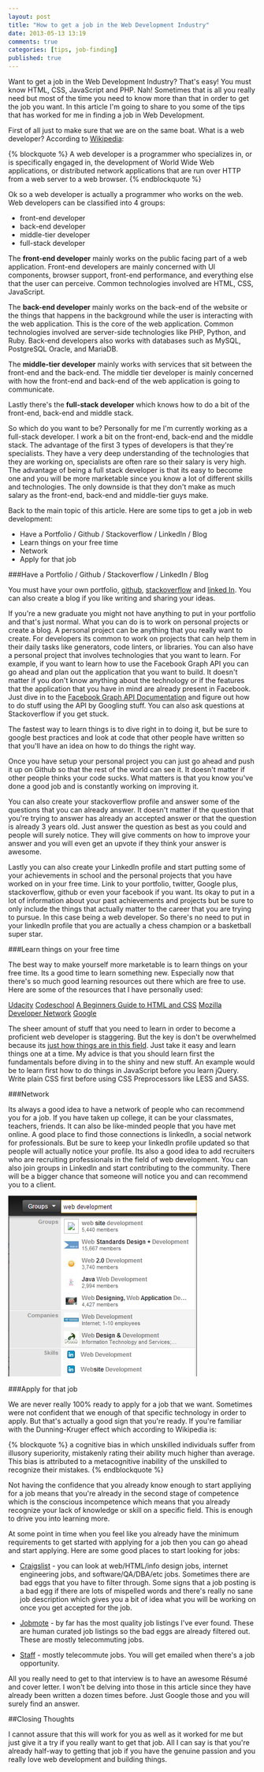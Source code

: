 ```yaml
---
layout: post
title: "How to get a job in the Web Development Industry"
date: 2013-05-13 13:19
comments: true
categories: [tips, job-finding]
published: true
---
```


Want to get a job in the Web Development Industry? That's easy! You must know HTML, CSS, JavaScript and PHP.
Nah! Sometimes that is all you really need but most of the time you need to know more than that in order to get the job you want. In this article I'm going to share to you some of the tips that has worked for me in finding a job in Web Development. 

<!--More-->

First of all just to make sure that we are on the same boat. What is a web developer?
According to [Wikipedia](http://en.wikipedia.org/wiki/Web_developer):

{% blockquote %}
A web developer is a programmer who specializes in, or is specifically engaged in, the development of World Wide Web applications, or distributed network applications that are run over HTTP from a web server to a web browser.
{% endblockquote %}

Ok so a web developer is actually a programmer who works on the web. 
Web developers can be classified into 4 groups:

- front-end developer
- back-end developer
- middle-tier developer
- full-stack developer
	
The **front-end developer** mainly works on the public facing part of a web application. 
Front-end developers are mainly concerned with UI components, browser support, front-end performance, and everything else that the user can perceive. Common technologies involved are HTML, CSS, JavaScript. 

The **back-end developer** mainly works on the back-end of the website or the things that happens in the background while the user is interacting with the web application. This is the core of the web application. Common technologies involved are server-side technologies like PHP, Python, and Ruby. Back-end developers also works with databases such as MySQL, PostgreSQL Oracle, and MariaDB.

The **middle-tier developer** mainly works with services that sit between the front-end and the back-end. The middle tier developer is mainly concerned with how the front-end and back-end of the web application is going to communicate.

Lastly there's the **full-stack developer** which knows how to do a bit of the front-end, back-end and middle stack. 

So which do you want to be? Personally for me I'm currently working as a full-stack developer. I work a bit on the front-end, back-end and the middle stack. The advantage of the first 3 types of developers is that they're specialists. They have a very deep understanding of the technologies that they are working on, specialists are often rare so their salary is very high. The advantage of being a full stack developer is that its easy to become one and you will be more marketable since you know a lot of different skills and technologies. The only downside is that they don't make as much salary as the front-end, back-end and middle-tier guys make.


Back to the main topic of this article. Here are some tips to get a job in web development:

- Have a Portfolio / Github / Stackoverflow / LinkedIn / Blog
- Learn things on your free time
- Network
- Apply for that job


###Have a Portfolio / Github / Stackoverflow / LinkedIn / Blog

You must have your own portfolio, [github](https://github.com), [stackoverflow](http://stackoverflow.com) and [linked In](http://www.linkedin.com/). You can also create a blog if you like writing and sharing your ideas.

If you're a new graduate you might not have anything to put in your portfolio and that's just normal. 
What you can do is to work on personal projects or create a blog. A personal project can be anything that you really want to create. For developers its common to work on projects that can help them in their daily tasks like generators, code linters, or libraries. You can also have a personal project that involves technologies that you want to learn. For example, if you want to learn how to use the Facebook Graph API you can go ahead and plan out the application that you want to build. It doesn't matter if you don't know anything about the technology or if the features that the application that you have in mind are already present in Facebook. Just dive in to the [Facebook Graph API Documentation](https://developers.facebook.com/docs/reference/api/) and figure out how to do stuff using the API by Googling stuff. You can also ask questions at Stackoverflow if you get stuck.

The fastest way to learn things is to dive right in to doing it, but be sure to google best practices and look at code that other people have written so that you'll have an idea on how to do things the right way.

Once you have setup your personal project you can just go ahead and push it up on Github so that the rest of the world can see it. It doesn't matter if other people thinks your code sucks. What matters is that you know you've done a good job and is constantly working on improving it.

You can also create your stackoverflow profile and answer some of the questions that you can already answer. It doesn't matter if the question that you're trying to answer has already an accepted answer or that the question is already 3 years old. Just answer the question as best as you could and people will surely notice. They will give comments on how to improve your answer and you will even get an upvote if they think your answer is awesome.

Lastly you can also create your LinkedIn profile and start putting some of your achievements in school and the personal projects that you have worked on in your free time. Link to your portfolio, twitter, Google plus, stackoverflow, github or even your facebook if you want. 
Its okay to put in a lot of information about your past achievements and projects but be sure to only include the things that actually matter to the career that you are trying to pursue. In this case being a web developer. So there's no need to put in your linkedIn profile that you are actually a chess champion or a basketball super star.



###Learn things on your free time

The best way to make yourself more marketable is to learn things on your free time. Its a good time to learn something new. Especially now that there's so much good learning resources out there which are free to use. Here are some of the resources that I have personally used:

[Udacity](https://www.udacity.com/)
[Codeschool](http://www.codeschool.com/)
[A Beginners Guide to HTML and CSS](http://learn.shayhowe.com/html-css/)
[Mozilla Developer Network](https://developer.mozilla.org/en-US/)
[Google](http://google.com)

The sheer amount of stuff that you need to learn in order to become a proficient web developer is staggering. But the key is don't be overwhelmed because its [just how things are in this field](http://anchetawern.github.io/blog/2013/04/13/this-crazy-world-of-web-development/). Just take it easy and learn things one at a time. 
My advice is that you should learn first the fundamentals before diving in to the shiny and new stuff. An example would be to learn first how to do things in JavaScript before you learn jQuery. Write plain CSS first before using CSS Preprocessors like LESS and SASS. 


###Network

Its always a good idea to have a network of people who can recommend you for a job. If you have taken up college, it can be your classmates, teachers, friends. It can also be like-minded people that you have met online. A good place to find those connections is linkedIn, a social network for professionals. But be sure to keep your linkedIn profile updated so that people will actually notice your profile. Its also a good idea to add recruiters who are recruiting professionals in the field of web development. You can also join groups in LinkedIn and start contributing to the community. There will be a bigger chance that someone will notice you and can recommend you to a client.

![linkedIn Groups](/images/posts/how_to_find_a_job_in_the_webdev_industry/groups.png)



###Apply for that job

We are never really 100% ready to apply for a job that we want. Sometimes were not confident that we enough of that specific technology in order to apply. But that's actually a good sign that you're ready. If you're familiar with the Dunning-Kruger effect which according to Wikipedia is:

{% blockquote %}
a cognitive bias in which unskilled individuals suffer from illusory superiority, mistakenly rating their ability much higher than average. This bias is attributed to a metacognitive inability of the unskilled to recognize their mistakes. 
{% endblockquote %}

Not having the confidence that you already know enough to start appliying for a job means that you're already in the second stage of competence which is the conscious incompetence which means that you already recognize your lack of knowledge or skill on a specific field. This is enough to drive you into learning more.

At some point in time when you feel like you already have the minimum requirements to get started with applying for a job then you can go ahead and start applying. Here are some good places to start looking for jobs:

- [Craigslist](http://www.craigslist.org/about/sites) - you can look at web/HTML/info design jobs, internet engineering jobs, and software/QA/DBA/etc jobs. Sometimes there are bad eggs that you have to filter through. Some signs that a job posting is a bad egg if there are lots of mispelled words and there's really no sane job description which gives you a bit of idea what you will be working on once you get accepted for the job.
	
- [Jobmote](http://jobmote.com/) - by far has the most quality job listings I've ever found. These are human curated job listings so the bad eggs are already filtered out. These are mostly telecommuting jobs.
	
- [Staff](https://www.staff.com/) - mostly telecommute jobs. You will get emailed when there's a job opportunity.

All you really need to get to that interview is to have an awesome Résumé and cover letter. I won't be delving into those in this article since they have already been written a dozen times before. Just Google those and you will surely find an answer.


##Closing Thoughts

I cannot assure that this will work for you as well as it worked for me but just give it a try if you really want to get that job. All I can say is that you're already half-way to getting that job if you have the genuine passion and you really love web development and building things.